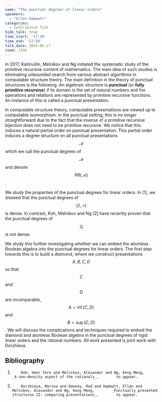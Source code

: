 ```yaml
---
name: "The punctual degrees of linear orders"
speakers:
  - "Ellen Hammatt"
categories:
  - Contributed Talk
hide_talk: true
time_start: '17:30'
time_end: '17:50'
talk_date: 2024-06-27
room: J336
---
```






In 2017, Kalimullin, Melnikov and Ng initiated the systematic study of the primitive recursive content of mathematics. The main idea of such studies is 
eliminating unbounded search from various abstract algorithms in computable structure theory. The main definition in the theory of punctual structures 
is the following. An algebraic structure is **punctual** (or **fully primitive recursive**) if its domain is the set of natural numbers and the 
operations and relations are represented by primitive recursive functions. An instance of this is called a punctual presentation. 

In computable structure theory, computable presentations are viewed up to computable isomorphism. In the punctual setting, this is no longer
straightforward due to the fact that the inverse of a primitive recursive bijection does not need to be primitive recursive. We notice that this 
induces a natural partial order on punctual presentation. This partial order induces a degree structure on all punctual presentations $$\mathcal{M}$$ 
which we call the punctual degrees of $$\mathcal{M}$$ and denote $$PR(\mathcal{M})$$. 

We study the properties of the punctual degrees for linear orders. In [1], we showed that the punctual degrees of $$(\mathbb{Z},<)$$ is dense. 
In contrast, Koh, Melnikov and Ng [2] have recently proven that the punctual degrees of $$\mathbb{Q}$$ is not dense.

We study this further investigating whether we can embed the atomless Boolean algebra into the punctual degrees for linear orders. The first step 
towards this is to build a _diamond_, where we construct presentations $$A,B,C,D$$ so that $$C$$ and $$D$$ are incomparable, $$A=\inf(C,D)$$ and 
$$B=\sup(C,D)$$. We will discuss the complications and techniques required to embed the diamond and atomless Boolean algebra in the 
punctual degrees of rigid linear orders and the rational numbers. All work presented is joint work with Dorzhieva.

## Bibliography

1.         Koh, Heer Tern and Melnikov, Alexander and Ng, Keng Meng,        _A non-density aspect of the rationals_,        to appear.    
2.         Dorzhieva, Marina and Downey, Rod and Hammatt, Ellen and Melnikov, Alexander and Ng, Keng Meng,        _Punctually presented structures II: comparing presentations_,        to appear.    





